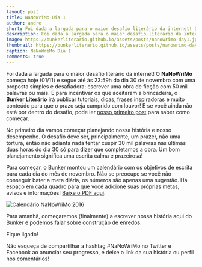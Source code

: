```yaml
---
layout: post
title: NaNoWriMo Dia 1
author: andre
short: Foi dada a largada para o maior desafio literário da internet! O **NaNoWriMo** começa hoje (01/11) e segue até às 23h59 do dia 30 de novembro com uma proposta simples e desafiadora, escrever uma obra de ficção com 50 mil palavras ou mais. E para incentivar os que aceitaram a brincadeira, o **Bunker Literário** irá publicar tutoriais, dicas, frases inspiradoras e muito conteúdo para que o prazo seja cumprido com louvor! E se você ainda não está por dentro do desafio, pode ler nosso primeiro post para saber como começar.
description: Foi dada a largada para o maior desafio literário da internet! O **NaNoWriMo** começa hoje (01/11) e segue até às 23h59 do dia 30 de novembro com uma proposta simples e desafiadora, escrever uma obra de ficção com 50 mil palavras ou mais. E para incentivar os que aceitaram a brincadeira, o **Bunker Literário** irá publicar tutoriais, dicas, frases inspiradoras e muito conteúdo para que o prazo seja cumprido com louvor! E se você ainda não está por dentro do desafio, pode ler nosso primeiro post para saber como começar.
image: https://bunkerliterario.github.io/assets/posts/nanowrimo-day1.jpg
thumbnail: https://bunkerliterario.github.io/assets/posts/nanowrimo-day1.jpg
caption: NaNoWriMo Dia 1
comments: true
---
```


Foi dada a largada para o maior desafio literário da internet! O **NaNoWriMo** começa hoje (01/11) e segue até às 23:59h do dia 30 de novembro com uma proposta simples e desafiadora: escrever uma obra de ficção com 50 mil palavras ou mais. E para incentivar os que aceitaram a brincadeira, o **Bunker Literário** irá publicar tutoriais, dicas, frases inspiradoras e muito conteúdo para que o prazo seja cumprido com louvor! E se você ainda não está por dentro do desafio, pode ler [nosso primeiro post](https://bunkerliterario.github.io/2016/10/31/nanowrimo-dia-0/) para saber como começar.

No primeiro dia vamos começar planejando nossa história e nosso desempenho. O desafio deve ser, principalmente, um prazer, não uma tortura, então não adianta nada tentar cuspir 30 mil palavras nas últimas duas horas do dia 30 só para dizer que completamos a obra. Um bom planejamento significa uma escrita calma e prazeirosa!

Para começar, o Bunker montou um calendário com os objetivos de escrita para cada dia do mês de novembro. Não se preocupe se você não conseguir bater a meta diária, os números são apenas uma sugestão. Há espaço em cada quadro para que você adicione suas próprias metas, avisos e informações! [Baixe o PDF aqui](https://bunkerliterario.github.io/assets/downloads/nanowrimo2016-calendario.pdf).

![Calendário NaNoWriMo 2016](https://bunkerliterario.github.io/assets/nanowrimo-day1-calendario.jpg)

Para amanhã, começaremos (finalmente) a escrever nossa história aqui do Bunker e podemos falar sobre construção de enredos.

Fique ligado!

Não esqueça de compartilhar a hashtag #NaNoWriMo no Twitter e Facebook ao anunciar seu progresso, e deixe o link da sua história ou perfil nos comentários!